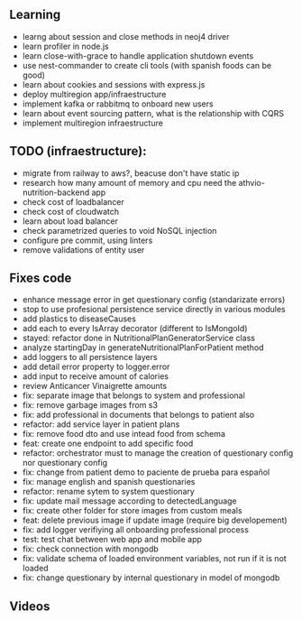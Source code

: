 ## Learning
- learng about session and close methods in neoj4 driver
- learn profiler in node.js 
- learn close-with-grace to handle application shutdown events
- use nest-commander to create cli tools (with spanish foods can be good)
- learn about cookies and sessions with express.js
- deploy multiregion app/infraestructure
- implement kafka or rabbitmq to onboard new users 
- learn about event sourcing pattern, what is the relationship with CQRS
- implement multiregion infraestructure

## TODO (infraestructure):
- migrate from railway to aws?,  beacuse don't have static ip
- research how many amount of memory and cpu need the athvio-nutrition-backend app
- check cost of loadbalancer 
- check cost of cloudwatch
- learn about load balancer
- check parametrized queries to void NoSQL injection    
- configure pre commit, using linters
- remove validations of entity user

## Fixes code 
- enhance message error in get questionary config (standarizate errors)
- stop to use profesional persistence service directly in various modules
- add plastics to diseaseCauses 
- add each to every IsArray decorator (different to IsMongoId)
- stayed: refactor done in NutritionalPlanGeneratorService class 
- analyze startingDay in generateNutritionalPlanForPatient method
- add loggers to all persistence layers
- add detail error property to logger.error
- add input to receive amount of calories
- review Anticancer Vinaigrette	amounts
- fix: separate image that belongs to system and professional
- fix: remove garbage images from s3
- fix: add professional in documents that belongs to patient also
- refactor: add service layer in patient plans
- fix: remove food dto and use intead food from schema
- feat: create one endpoint to add specific food
- refactor: orchestrator must to manage the creation of questionary config nor questionary config
- fix: change from patient demo to paciente de prueba para español
- fix: manage english and spanish questionaries
- refactor: rename sytem to system questionary 
- fix: update mail message according to detectedLanguage
- fix: create other folder for store images from custom meals
- feat: delete previous image if update image (require big developement)
- fix: add logger verifiying all onboarding professional process
- test: test chat between web app and mobile app
- fix: check connection with mongodb
- fix: validate schema of loaded environment variables, not run if it is not loaded
- fix: change questionary by internal questionary in model of mongodb

## Videos